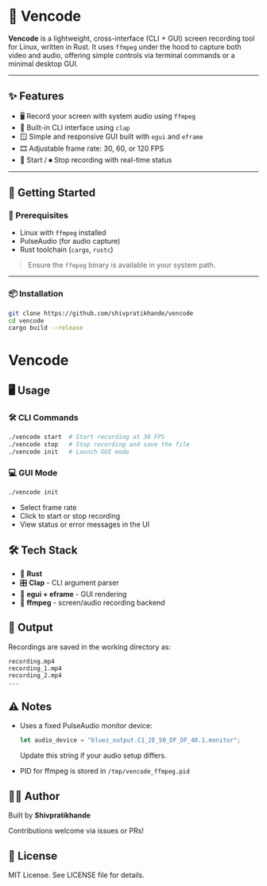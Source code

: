 # 🎥 Vencode

**Vencode** is a lightweight, cross-interface (CLI + GUI) screen recording tool for Linux, written in Rust. It uses `ffmpeg` under the hood to capture both video and audio, offering simple controls via terminal commands or a minimal desktop GUI.

---

## ✨ Features

- 🖥️ Record your screen with system audio using `ffmpeg`
- 🧵 Built-in CLI interface using `clap`
- 🪟 Simple and responsive GUI built with `egui` and `eframe`
- 🎞️ Adjustable frame rate: 30, 60, or 120 FPS
- 🔴 Start / ⏹ Stop recording with real-time status

---

## 🚀 Getting Started

### 🔧 Prerequisites

- Linux with `ffmpeg` installed
- PulseAudio (for audio capture)
- Rust toolchain (`cargo`, `rustc`)

> Ensure the `ffmpeg` binary is available in your system path.

---

### 📦 Installation

```bash
git clone https://github.com/shivpratikhande/vencode
cd vencode
cargo build --release
```

# Vencode

## 🖥️ Usage

### 🛠 CLI Commands

```bash
./vencode start  # Start recording at 30 FPS
./vencode stop   # Stop recording and save the file
./vencode init   # Launch GUI mode
```

### 💻 GUI Mode

```bash
./vencode init
```

- Select frame rate
- Click to start or stop recording
- View status or error messages in the UI

## 🛠 Tech Stack

- 🦀 **Rust**
- 🎛️ **Clap** - CLI argument parser
- 🎨 **egui + eframe** - GUI rendering
- 📼 **ffmpeg** - screen/audio recording backend

## 📂 Output

Recordings are saved in the working directory as:

```
recording.mp4
recording_1.mp4
recording_2.mp4
...
```

## ⚠️ Notes

- Uses a fixed PulseAudio monitor device:
  ```rust
  let audio_device = "bluez_output.C1_2E_50_DF_DF_48.1.monitor";
  ```
  Update this string if your audio setup differs.

- PID for ffmpeg is stored in `/tmp/vencode_ffmpeg.pid`

## 🧑‍💻 Author

Built by **Shivpratikhande**

Contributions welcome via issues or PRs!

## 📄 License

MIT License. See LICENSE file for details.


